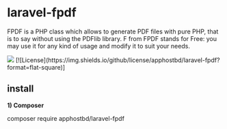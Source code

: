 # laravel-fpdf
FPDF is a PHP class which allows to generate PDF files with pure PHP, that is to say without using the PDFlib library. F from FPDF stands for Free: you may use it for any kind of usage and modify it to suit your needs.

<img src="https://img.shields.io/github/license/apphostbd/laravel-fpdf" />
[![License](https://img.shields.io/github/license/apphostbd/laravel-fpdf?format=flat-square)]
        
## install

**1) Composer**

composer require apphostbd/laravel-fpdf
